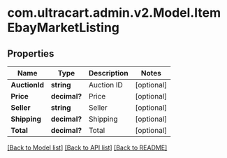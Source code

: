 # com.ultracart.admin.v2.Model.ItemEbayMarketListing
## Properties

Name | Type | Description | Notes
------------ | ------------- | ------------- | -------------
**AuctionId** | **string** | Auction ID | [optional] 
**Price** | **decimal?** | Price | [optional] 
**Seller** | **string** | Seller | [optional] 
**Shipping** | **decimal?** | Shipping | [optional] 
**Total** | **decimal?** | Total | [optional] 


[[Back to Model list]](../README.md#documentation-for-models) [[Back to API list]](../README.md#documentation-for-api-endpoints) [[Back to README]](../README.md)

